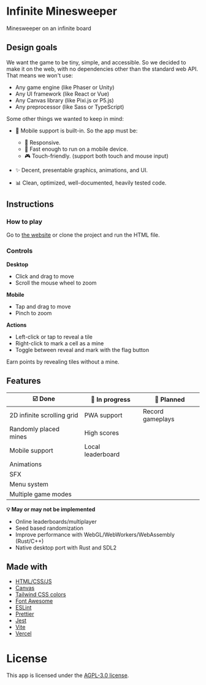 # Infinite Minesweeper

Minesweeper on an infinite board

## Design goals

We want the game to be tiny, simple, and accessible.
So we decided to make it on the web, with no dependencies other than the standard web API.
That means we won't use:

-   Any game engine (like Phaser or Unity)
-   Any UI framework (like React or Vue)
-   Any Canvas library (like Pixi.js or P5.js)
-   Any preprocessor (like Sass or TypeScript)

Some other things we wanted to keep in mind:

-   :iphone: Mobile support is built-in. So the app must be:

    -   :triangular_ruler: Responsive.
    -   :rocket: Fast enough to run on a mobile device.
    -   :video_game: Touch-friendly. (support both touch and mouse input)

-   :sparkles: Decent, presentable graphics, animations, and UI.

-   :bar_chart: Clean, optimized, well-documented, heavily tested code.

## Instructions

### How to play

Go to [the website](https://infinite-minesweeper-gold.vercel.app) or clone the project and run the HTML file.

### Controls

**Desktop**

-   Click and drag to move
-   Scroll the mouse wheel to zoom

**Mobile**

-   Tap and drag to move
-   Pinch to zoom

**Actions**

-   Left-click or tap to reveal a tile
-   Right-click to mark a cell as a mine
-   Toggle between reveal and mark with the flag button

Earn points by revealing tiles without a mine.

## Features

| :ballot_box_with_check: Done | :construction: In progress | :pushpin: Planned |
| ---------------------------- | -------------------------- | ----------------- |
| 2D infinite scrolling grid   | PWA support                | Record gameplays  |
| Randomly placed mines        | High scores                |                   |
| Mobile support               | Local leaderboard          |                   |
| Animations                   |                            |                   |
| SFX                          |                            |                   |
| Menu system                  |                            |                   |
| Multiple game modes          |                            |                   |

**:bulb: May or may not be implemented**

-   Online leaderboards/multiplayer
-   Seed based randomization
-   Improve performance with WebGL/WebWorkers/WebAssembly (Rust/C++)
-   Native desktop port with Rust and SDL2

## Made with

-   [HTML/CSS/JS](https://developer.mozilla.org/en-US/docs/Web/)
-   [Canvas](https://developer.mozilla.org/en-US/docs/Web/API/Canvas_API/)
-   [Tailwind CSS colors](https://tailwindcss.com/docs/customizing-colors)
-   [Font Awesome](https://fontawesome.com/v6.0/icons/)
-   [ESLint](https://eslint.org/)
-   [Prettier](https://prettier.io/)
-   [Jest](https://jestjs.io/)
-   [Vite](https://vitejs.dev/)
-   [Vercel](https://vercel.com/)

# License

This app is licensed under the [AGPL-3.0 license](LICENSE).
